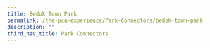 ```yaml
---
title: Bedok Town Park
permalink: /the-pcn-experience/Park-Connectors/bedok-town-park
description: ""
third_nav_title: Park Connectors
---
```

